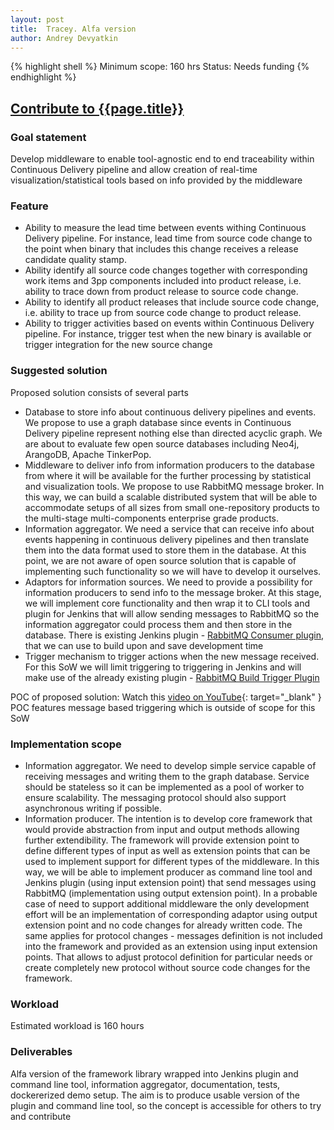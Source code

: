 ```yaml
---
layout: post
title:  Tracey. Alfa version
author: Andrey Devyatkin
---
```


{% highlight shell %}
Minimum scope:   160 hrs
Status:          Needs funding
{% endhighlight %}

## [Contribute to {{page.title}}](/sow/)

### Goal statement

Develop middleware to enable tool-agnostic end to end traceability within Continuous Delivery pipeline and allow creation of real-time visualization/statistical tools based on info provided by the middleware

### Feature

* Ability to measure the lead time between events withing Continuous Delivery pipeline. For instance, lead time from source code change to the point when binary that includes this change receives a release candidate quality stamp.
* Ability identify all source code changes together with corresponding work items and 3pp components included into product release, i.e. ability to trace down from product release to source code change.
* Ability to identify all product releases that include source code change, i.e. ability to trace up from source code change to product release.
* Ability to trigger activities based on events within Continuous Delivery pipeline. For instance, trigger test when the new binary is available or trigger integration for the new source change

### Suggested solution

Proposed solution consists of several parts

* Database to store info about continuous delivery pipelines and events. We propose to use a graph database since events in Continuous Delivery pipeline represent nothing else than directed acyclic graph. We are about to evaluate few open source databases including Neo4j, ArangoDB, Apache TinkerPop.
* Middleware to deliver info from information producers to the database from where it will be available for the further processing by statistical and visualization tools. We propose to use RabbitMQ message broker. In this way, we can build a scalable distributed system that will be able to accommodate setups of all sizes from small one-repository products to the multi-stage multi-components enterprise grade products.
* Information aggregator. We need a service that can receive info about events happening in continuous delivery pipelines and then translate them into the data format used to store them in the database. At this point, we are not aware of open source solution that is capable of implementing such functionality so we will have to develop it ourselves.
* Adaptors for information sources. We need to provide a possibility for information producers to send info to the message broker. At this stage, we will implement core functionality and then wrap it to CLI tools and plugin for Jenkins that will allow sending messages to RabbitMQ so the information aggregator could process them and then store in the database. There is existing Jenkins plugin - [RabbitMQ Consumer plugin](https://wiki.jenkins-ci.org/display/JENKINS/RabbitMQ+Consumer+Plugin), that we can use to build upon and save development time
* Trigger mechanism to trigger actions when the new message received. For this SoW we will limit triggering to triggering in Jenkins and will make use of the already existing plugin - [RabbitMQ Build Trigger Plugin](https://wiki.jenkins-ci.org/display/JENKINS/RabbitMQ+Build+Trigger+Plugin)

POC of proposed solution: Watch this [video on YouTube]( https://www.youtube.com/watch?v=4xqFa1AV21c){: target="_blank" }
POC features message based triggering which is outside of scope for this SoW

### Implementation scope

* Information aggregator. We need to develop simple service capable of receiving messages and writing them to the graph database. Service should be stateless so it can be implemented as a pool of worker to ensure scalability. The messaging protocol should also support asynchronous writing if possible.
* Information producer. The intention is to develop core framework that would provide abstraction from input and output methods allowing further extendibility. The framework will provide extension point to define different types of input as well as extension points that can be used to implement support for different types of the middleware. In this way, we will be able to implement producer as command line tool and Jenkins plugin (using input extension point) that send messages using RabbitMQ (implementation using output extension point). In a probable case of need to support additional middleware the only development effort will be an implementation of corresponding adaptor using output extension point and no code changes for already written code. The same applies for protocol changes - messages definition is not included into the framework and provided as an extension using input extension points. That allows to adjust protocol definition for particular needs or create completely new protocol without source code changes for the framework.

### Workload

Estimated workload is 160 hours

### Deliverables

Alfa version of the framework library wrapped into Jenkins plugin and command line tool, information aggregator, documentation, tests, dockererized demo setup. The aim is to produce usable version of the plugin and command line tool, so the concept is accessible for others to try and contribute
